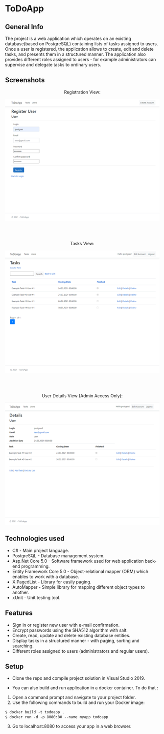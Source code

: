 # ToDoApp
## General Info
The project is a web application which operates on an existing database(based on PostgreSQL) containing lists of tasks assigned to users. Once a user is registered, the application allows to create, edit and delete tasks, and presents them in a structured manner. The application also provides different roles assigned to users - for example administrators can supervise and delegate tasks to ordinary users.

## Screenshots
<div align="center"> Registration View: </div>
<p align="center"> 
<img src="./img/register_view.png">
</p>

<br/><br/>

<div align="center"> Tasks View: </div>
<p align="center"> 
<img src="./img/tasks_view.png">
</p>

<br/><br/>

<div align="center"> User Details View (Admin Access Only): </div>
<p align="center"> 
<img src="./img/admin_access_view.png">
</p>

## Technologies used
* C# - Main project language.
* PostgreSQL - Database management system.
* Asp.Net Core 5.0 - Software framework used for web application back-end programming.
* Entity Framework Core 5.0 - Object-relational mapper (ORM) which enables to work with a database.
* X.PagedList - Library for easily paging.
* AutoMapper - Simple library for mapping different object types to another.
* xUnit - Unit testing tool.

## Features
* Sign in or register new user with e-mail confirmation.
* Encrypt passwords using the SHA512 algorithm with salt.
* Create, read, update and delete existing database entities.
* Display tasks in a structured manner - with paging, sorting and searching.
* Different roles assigned to users (administrators and regular users).

## Setup
* Clone the repo and compile project solution in Visual Studio 2019.

* You can also build and run application in a docker container. To do that :
1. Open a command prompt and navigate to your project folder.
2. Use the following commands to build and run your Docker image:

```
$ docker build -t todoapp .
$ docker run -d -p 8080:80 --name myapp todoapp
```

3. Go to localhost:8080 to access your app in a web browser.
